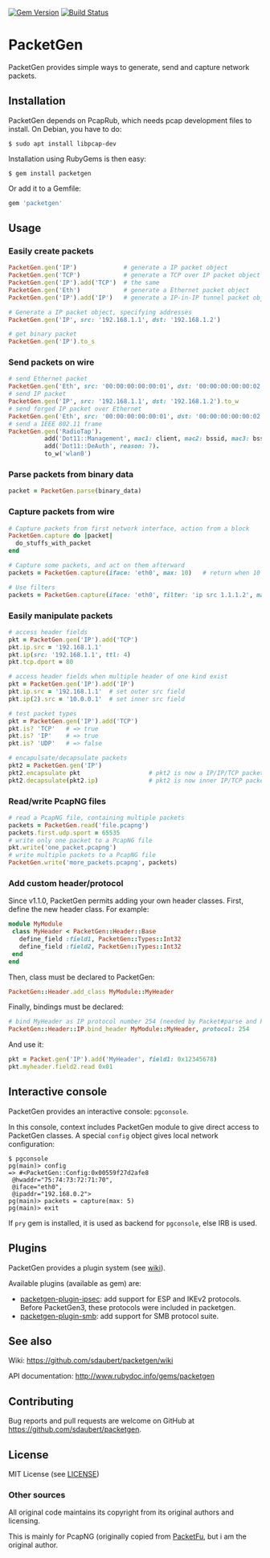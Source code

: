 
[![Gem Version](https://badge.fury.io/rb/packetgen.svg)](https://badge.fury.io/rb/packetgen)
[![Build Status](https://travis-ci.org/sdaubert/packetgen.svg?branch=master)](https://travis-ci.org/sdaubert/packetgen)

# PacketGen

PacketGen provides simple ways to generate, send and capture network packets.

## Installation
PacketGen depends on PcapRub, which needs pcap development files to install. On Debian, you have to do:

    $ sudo apt install libpcap-dev

Installation using RubyGems is then easy:

    $ gem install packetgen

Or add it to a Gemfile:
```ruby
gem 'packetgen'
```

## Usage

### Easily create packets
```ruby
PacketGen.gen('IP')             # generate a IP packet object
PacketGen.gen('TCP')            # generate a TCP over IP packet object
PacketGen.gen('IP').add('TCP')  # the same
PacketGen.gen('Eth')            # generate a Ethernet packet object
PacketGen.gen('IP').add('IP')   # generate a IP-in-IP tunnel packet object

# Generate a IP packet object, specifying addresses
PacketGen.gen('IP', src: '192.168.1.1', dst: '192.168.1.2')

# get binary packet
PacketGen.gen('IP').to_s
```

### Send packets on wire
```ruby
# send Ethernet packet
PacketGen.gen('Eth', src: '00:00:00:00:00:01', dst: '00:00:00:00:00:02').to_w
# send IP packet
PacketGen.gen('IP', src: '192.168.1.1', dst: '192.168.1.2').to_w
# send forged IP packet over Ethernet
PacketGen.gen('Eth', src: '00:00:00:00:00:01', dst: '00:00:00:00:00:02').add('IP').to_w('eth1')
# send a IEEE 802.11 frame
PacketGen.gen('RadioTap').
          add('Dot11::Management', mac1: client, mac2: bssid, mac3: bssid).
          add('Dot11::DeAuth', reason: 7).
          to_w('wlan0')
```

### Parse packets from binary data
```ruby
packet = PacketGen.parse(binary_data)
```

### Capture packets from wire
```ruby
# Capture packets from first network interface, action from a block
PacketGen.capture do |packet|
  do_stuffs_with_packet
end

# Capture some packets, and act on them afterward
packets = PacketGen.capture(iface: 'eth0', max: 10)   # return when 10 packets were captured

# Use filters
packets = PacketGen.capture(iface: 'eth0', filter: 'ip src 1.1.1.2', max: 1)
```

### Easily manipulate packets
```ruby
# access header fields
pkt = PacketGen.gen('IP').add('TCP')
pkt.ip.src = '192.168.1.1'
pkt.ip(src: '192.168.1.1', ttl: 4)
pkt.tcp.dport = 80

# access header fields when multiple header of one kind exist
pkt = PacketGen.gen('IP').add('IP')
pkt.ip.src = '192.168.1.1'  # set outer src field
pkt.ip(2).src = '10.0.0.1'  # set inner src field

# test packet types
pkt = PacketGen.gen('IP').add('TCP')
pkt.is? 'TCP'   # => true
pkt.is? 'IP'    # => true
pkt.is? 'UDP'   # => false

# encapulsate/decapsulate packets
pkt2 = PacketGen.gen('IP')
pkt2.encapsulate pkt                   # pkt2 is now a IP/IP/TCP packet
pkt2.decapsulate(pkt2.ip)              # pkt2 is now inner IP/TCP packet
```

### Read/write PcapNG files
```ruby
# read a PcapNG file, containing multiple packets
packets = PacketGen.read('file.pcapng')
packets.first.udp.sport = 65535
# write only one packet to a PcapNG file
pkt.write('one_packet.pcapng')
# write multiple packets to a PcapNG file
PacketGen.write('more_packets.pcapng', packets)
```

### Add custom header/protocol
Since v1.1.0, PacketGen permits adding your own header classes.
First, define the new header class. For example:

```ruby
module MyModule
 class MyHeader < PacketGen::Header::Base
   define_field :field1, PacketGen::Types::Int32
   define_field :field2, PacketGen::Types::Int32
 end
end
```

Then, class must be declared to PacketGen:

```ruby
PacketGen::Header.add_class MyModule::MyHeader
```

Finally, bindings must be declared:

```ruby
# bind MyHeader as IP protocol number 254 (needed by Packet#parse and Packet#add)
PacketGen::Header::IP.bind_header MyModule::MyHeader, protocol: 254
```

And use it:

```ruby
pkt = Packet.gen('IP').add('MyHeader', field1: 0x12345678)
pkt.myheader.field2.read 0x01
```

## Interactive console
PacketGen provides an interactive console: `pgconsole`.

In this console, context includes PacketGen module to give direct access to PacketGen
classes. A special `config` object gives local network configuration:

    $ pgconsole
    pg(main)> config
    => #<PacketGen::Config:0x00559f27d2afe8
     @hwaddr="75:74:73:72:71:70",
     @iface="eth0",
     @ipaddr="192.168.0.2">
    pg(main)> packets = capture(max: 5)
    pg(main)> exit

If `pry` gem is installed, it is used as backend for `pgconsole`, else IRB is used.

## Plugins

PacketGen provides a plugin system (see [wiki](https://github.com/sdaubert/packetgen/wiki/Create-Custom-Protocol)).

Available plugins (available as gem) are:

* [packetgen-plugin-ipsec](https://github.com/sdaubert/packetgen-plugin-ipsec): add support for ESP and IKEv2 protocols. Before PacketGen3, these protocols were included in packetgen.
* [packetgen-plugin-smb](https://github.com/sdaubert/packetgen-plugin-smb): add support for SMB protocol suite.

## See also

Wiki: https://github.com/sdaubert/packetgen/wiki

API documentation: http://www.rubydoc.info/gems/packetgen

## Contributing

Bug reports and pull requests are welcome on GitHub at https://github.com/sdaubert/packetgen.

## License

MIT License (see [LICENSE](https://github.com/sdaubert/packetgen/blob/master/LICENSE))

### Other sources
All original code maintains its copyright from its original authors and licensing.

This is mainly for PcapNG (originally copied from [PacketFu](https://github.com/packetfu/packetfu),
but i am the original author.
